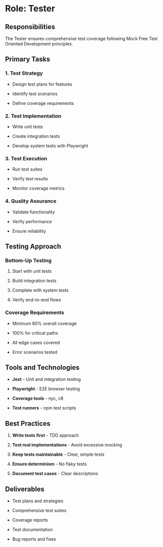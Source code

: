 # Role: Tester

## Responsibilities

The Tester ensures comprehensive test coverage following Mock Free Test Oriented Development principles.

## Primary Tasks

### 1. Test Strategy

- Design test plans for features

- Identify test scenarios

- Define coverage requirements

### 2. Test Implementation

- Write unit tests

- Create integration tests

- Develop system tests with Playwright

### 3. Test Execution

- Run test suites

- Verify test results

- Monitor coverage metrics

### 4. Quality Assurance

- Validate functionality

- Verify performance

- Ensure reliability

## Testing Approach

### Bottom-Up Testing

1. Start with unit tests

2. Build integration tests

3. Complete with system tests

4. Verify end-to-end flows

### Coverage Requirements

- Minimum 80% overall coverage

- 100% for critical paths

- All edge cases covered

- Error scenarios tested

## Tools and Technologies

- **Jest** - Unit and integration testing

- **Playwright** - E2E browser testing

- **Coverage tools** - nyc, c8

- **Test runners** - npm test scripts

## Best Practices

1. **Write tests first** - TDD approach

2. **Test real implementations** - Avoid excessive mocking

3. **Keep tests maintainable** - Clear, simple tests

4. **Ensure determinism** - No flaky tests

5. **Document test cases** - Clear descriptions

## Deliverables

- Test plans and strategies

- Comprehensive test suites

- Coverage reports

- Test documentation

- Bug reports and fixes
